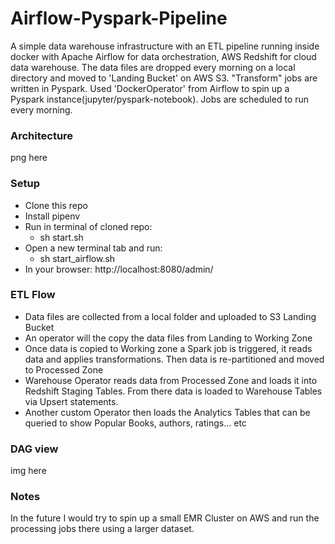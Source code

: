 # Airflow-Pyspark-Pipeline

A simple data warehouse infrastructure with an ETL pipeline running inside docker with Apache Airflow for data orchestration, AWS Redshift for cloud data warehouse. The data files are dropped every morning on a local directory and moved to 'Landing Bucket' on AWS S3. "Transform" jobs are written in Pyspark. Used 'DockerOperator' from Airflow to spin up a Pyspark instance(jupyter/pyspark-notebook). Jobs are scheduled to run every morning.

### Architecture
png here

### Setup
- Clone this repo
- Install pipenv
- Run in terminal of cloned repo: 
  - sh start.sh
- Open a new terminal tab and run:
  - sh start_airflow.sh
- In your browser: http://localhost:8080/admin/

### ETL Flow
- Data files are collected from a local folder and uploaded to S3 Landing Bucket
- An operator will the copy the data files from Landing to Working Zone
- Once data is copied to Working zone a Spark job is triggered, it reads data and applies transformations. Then data is re-partitioned and moved to Processed Zone
- Warehouse Operator reads data from Processed Zone and loads it into Redshift Staging Tables. From there data is loaded to Warehouse Tables via Upsert statements.
- Another custom Operator then loads the Analytics Tables that can be queried to show Popular Books, authors, ratings... etc

### DAG view
img here






### Notes
In the future I would try to spin up a small EMR Cluster on AWS and run the processing jobs there using a larger dataset.
